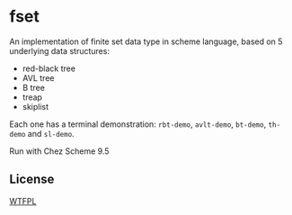 # fset

An implementation of finite set data type in scheme language, based on 5 underlying data structures:

* red-black tree
* AVL tree
* B tree
* treap
* skiplist

Each one has a terminal demonstration: `rbt-demo`, `avlt-demo`, `bt-demo`, `th-demo` and `sl-demo`.

Run with Chez Scheme 9.5

## License
[WTFPL](http://www.wtfpl.net/txt/copying)
